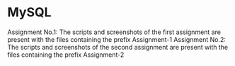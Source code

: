 # MySQL
Assignment No.1: The scripts and screenshots of the first assignment are present with the files containing the prefix Assignment-1
Assignment No.2: The scripts and screenshots of the second assignment are present with the files containing the prefix Assignment-2
